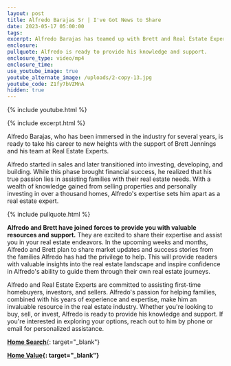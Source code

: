 ```yaml
---
layout: post
title: Alfredo Barajas Sr | I've Got News to Share
date: 2023-05-17 05:00:00
tags:
excerpt: Alfredo Barajas has teamed up with Brett and Real Estate Experts.
enclosure:
pullquote: Alfredo is ready to provide his knowledge and support.
enclosure_type: video/mp4
enclosure_time:
use_youtube_image: true
youtube_alternate_image: /uploads/2-copy-13.jpg
youtube_code: Z1fy7bVZMnA
hidden: true
---
```

{% include youtube.html %}

{% include excerpt.html %}

Alfredo Barajas, who has been immersed in the industry for several years, is ready to take his career to new heights with the support of Brett Jennings and his team at Real Estate Experts.

Alfredo started in sales and later transitioned into investing, developing, and building. While this phase brought financial success, he realized that his true passion lies in assisting families with their real estate needs. With a wealth of knowledge gained from selling properties and personally investing in over a thousand homes, Alfredo's expertise sets him apart as a real estate expert.

{% include pullquote.html %}

**Alfredo and Brett have joined forces to provide you with valuable resources and support.** They are excited to share their expertise and assist you in your real estate endeavors. In the upcoming weeks and months, Alfredo and Brett plan to share market updates and success stories from the families Alfredo has had the privilege to help. This will provide readers with valuable insights into the real estate landscape and inspire confidence in Alfredo's ability to guide them through their own real estate journeys.

Alfredo and Real Estate Experts are committed to assisting first-time homebuyers, investors, and sellers. Alfredo's passion for helping families, combined with his years of experience and expertise, make him an invaluable resource in the real estate industry. Whether you're looking to buy, sell, or invest, Alfredo is ready to provide his knowledge and support. If you're interested in exploring your options, reach out to him by phone or email for personalized assistance.

[**Home Search**](https://bayareahomesearch.com/){: target="_blank"}

**[Home Value](https://.bayareahomesearch.com/home-valuation/){: target="_blank"}**<br>​​